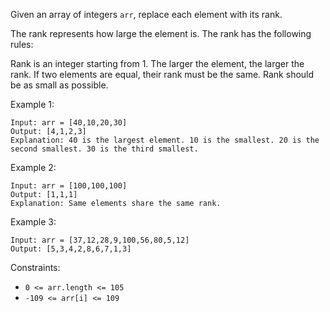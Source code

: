 Given an array of integers `arr`, replace each element with its rank.

The rank represents how large the element is. The rank has the following rules:

Rank is an integer starting from 1.
The larger the element, the larger the rank. If two elements are equal, their rank must be the same.
Rank should be as small as possible.
 

Example 1:
```
Input: arr = [40,10,20,30]
Output: [4,1,2,3]
Explanation: 40 is the largest element. 10 is the smallest. 20 is the second smallest. 30 is the third smallest.
```
Example 2:
```
Input: arr = [100,100,100]
Output: [1,1,1]
Explanation: Same elements share the same rank.
```
Example 3:
```
Input: arr = [37,12,28,9,100,56,80,5,12]
Output: [5,3,4,2,8,6,7,1,3]
```

Constraints:

- `0 <= arr.length <= 105`
- `-109 <= arr[i] <= 109`